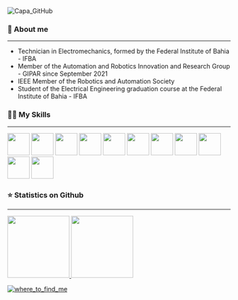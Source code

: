 ![Capa_GitHub](https://user-images.githubusercontent.com/108027884/224459676-133b1874-251e-41f5-b2cf-e0d2a6b86348.png)

### :beginner: About me

<hr>

- Technician in Electromechanics, formed by the Federal Institute of Bahia - IFBA
- Member of the Automation and Robotics Innovation and Research Group - GIPAR since September 2021
- IEEE Member of the Robotics and Automation Society
- Student of the Electrical Engineering graduation course at the Federal Institute of Bahia - IFBA

### :woman_technologist: My Skills
<hr>
<div>

<img height="50" src="https://cdn.jsdelivr.net/gh/devicons/devicon/icons/ubuntu/ubuntu-plain-wordmark.svg" />
<img height="50" src="https://cdn.jsdelivr.net/gh/devicons/devicon/icons/windows8/windows8-original.svg" />
<img height="50" src="https://cdn.jsdelivr.net/gh/devicons/devicon/icons/cplusplus/cplusplus-original.svg" />
<img height="50" src="https://cdn.jsdelivr.net/gh/devicons/devicon/icons/python/python-original-wordmark.svg" />
<img height="50" src="https://cdn.jsdelivr.net/gh/devicons/devicon/icons/vscode/vscode-original.svg" />
<img height="50" src="https://cdn.jsdelivr.net/gh/devicons/devicon/icons/pycharm/pycharm-original.svg" />
<img height="50" src="https://cdn.jsdelivr.net/gh/devicons/devicon/icons/latex/latex-original.svg" />
<img height="50" src="https://cdn.jsdelivr.net/gh/devicons/devicon/icons/raspberrypi/raspberrypi-original.svg" />
<img height="50" src="https://cdn.jsdelivr.net/gh/devicons/devicon/icons/arduino/arduino-original-wordmark.svg" />
<img height="50" src="https://www.vectorlogo.zone/logos/ros/ros-ar21.svg"/>
<img height="50" src="https://cdn.jsdelivr.net/gh/devicons/devicon/icons/canva/canva-original.svg" />
          
          
### :star: Statistics on Github
<hr>
<div>
<a href="https://github.com/emanuellepaulino">
<img height="140em" src="https://github-readme-stats.vercel.app/api/top-langs/?username=emanuellepaulino&layout=compact&langs_count=7&theme=dracula"/>
<img height="140em" src="https://github-readme-stats.vercel.app/api?username=emanuellepaulino&show_icons=true&theme=dracula&include_all_commits=true&count_private=true"/>
          
![where_to_find_me](https://user-images.githubusercontent.com/108027884/224503353-7b5a6bdf-f4d9-42ac-8c3a-589d42f1bf67.png)
